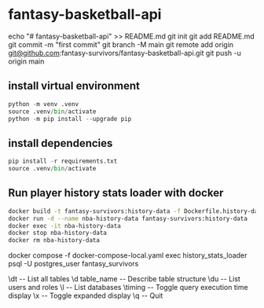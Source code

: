 # fantasy-basketball-api

echo "# fantasy-basketball-api" >> README.md
git init
git add README.md
git commit -m "first commit"
git branch -M main
git remote add origin git@github.com:fantasy-survivors/fantasy-basketball-api.git
git push -u origin main

## install virtual environment
```python
python -m venv .venv
source .venv/bin/activate
python -m pip install --upgrade pip   
```

## install dependencies
```python
pip install -r requirements.txt
source .venv/bin/activate
``` 

## Run player history stats loader with docker
```bash
docker build -t fantasy-survivors:history-data -f Dockerfile.history-data .
docker run -d --name nba-history-data fantasy-survivors:history-data
docker exec -it nba-history-data
docker stop nba-history-data
docker rm nba-history-data
```

docker compose -f docker-compose-local.yaml exec history_stats_loader psql -U postgres_user fantasy_survivors

\dt                     -- List all tables
\d table_name          -- Describe table structure
\du                    -- List users and roles
\l                     -- List databases
\timing                -- Toggle query execution time display
\x                     -- Toggle expanded display
\q                     -- Quit